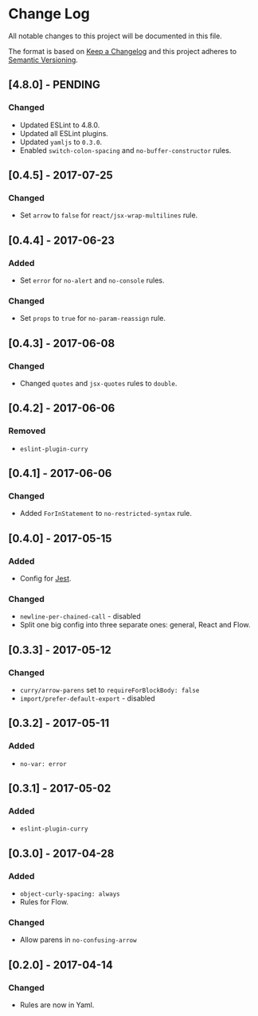 # Change Log
All notable changes to this project will be documented in this file.

The format is based on [Keep a Changelog](http://keepachangelog.com/)
and this project adheres to [Semantic Versioning](http://semver.org/).

## [4.8.0] - PENDING
### Changed
- Updated ESLint to 4.8.0.
- Updated all ESLint plugins.
- Updated `yamljs` to `0.3.0`.
- Enabled `switch-colon-spacing` and `no-buffer-constructor` rules.

## [0.4.5] - 2017-07-25
### Changed
- Set `arrow` to `false` for `react/jsx-wrap-multilines` rule.

## [0.4.4] - 2017-06-23
### Added
- Set `error` for `no-alert` and `no-console` rules.
### Changed
- Set `props` to `true` for `no-param-reassign` rule.

## [0.4.3] - 2017-06-08
### Changed
- Changed `quotes` and `jsx-quotes` rules to `double`.

## [0.4.2] - 2017-06-06
### Removed
- `eslint-plugin-curry`

## [0.4.1] - 2017-06-06
### Changed
- Added `ForInStatement` to `no-restricted-syntax` rule.

## [0.4.0] - 2017-05-15
### Added
- Config for [Jest](https://github.com/facebook/jest).
### Changed
- `newline-per-chained-call` - disabled
- Split one big config into three separate ones: general, React and Flow.

## [0.3.3] - 2017-05-12
### Changed
- `curry/arrow-parens` set to `requireForBlockBody: false`
- `import/prefer-default-export` - disabled

## [0.3.2] - 2017-05-11
### Added
- `no-var: error`

## [0.3.1] - 2017-05-02
### Added
- `eslint-plugin-curry`

## [0.3.0] - 2017-04-28
### Added
- `object-curly-spacing: always`
- Rules for Flow.
### Changed
- Allow parens in `no-confusing-arrow`

## [0.2.0] - 2017-04-14
### Changed
- Rules are now in Yaml.

